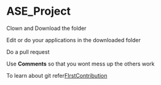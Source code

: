 # ASE_Project
<p>Clown and Download the folder</p>
<p>Edit  or do your applications in the downloaded folder</p>
<p>Do a pull request</p>
<p>Use <b>Comments</b> so that you wont mess up the others work</p>
<p>To learn about git refer<a href="https://github.com/firstcontributions/first-contributions">FIrstContribution</a> </p>
